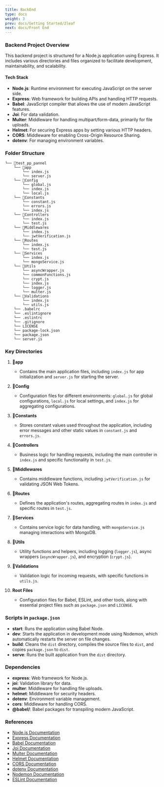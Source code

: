 ```yaml
---
title: BackEnd
type: docs
weight: 3
prev: docs/Getting Started/2leaf
next: docs/Front End
---
```


### Backend Project Overview

This backend project is structured for a Node.js application using Express. It includes various directories and files organized to facilitate development, maintainability, and scalability.

#### Tech Stack
- **Node.js**: Runtime environment for executing JavaScript on the server side.
- **Express**: Web framework for building APIs and handling HTTP requests.
- **Babel**: JavaScript compiler that allows the use of modern JavaScript features.
- **Joi**: For data validation.
- **Multer**: Middleware for handling multipart/form-data, primarily for file uploads.
- **Helmet**: For securing Express apps by setting various HTTP headers.
- **CORS**: Middleware for enabling Cross-Origin Resource Sharing.
- **dotenv**: For managing environment variables.

### Folder Structure

```plaintext
└── 📁test_pp_pannel
    └── 📁app
        └── index.js
        └── server.js
    └── 📁Config
        └── global.js
        └── index.js
        └── local.js
    └── 📁Constants
        └── constant.js
        └── errors.js
        └── index.js
    └── 📁Controllers
        └── index.js
        └── test.js
    └── 📁Middlewares
        └── index.js
        └── jwtVerification.js
    └── 📁Routes
        └── index.js
        └── test.js
    └── 📁Services
        └── index.js
        └── mongoService.js
    └── 📁Utils
        └── asyncWrapper.js
        └── commonFunctions.js
        └── crypt.js
        └── index.js
        └── logger.js
        └── multer.js
    └── 📁Validations
        └── index.js
        └── utils.js
    └── .babelrc
    └── .eslintignore
    └── .eslintrc
    └── .gitignore
    └── LICENSE
    └── package-lock.json
    └── package.json
    └── server.js
```

### Key Directories

1. **📁app**
   - Contains the main application files, including `index.js` for app initialization and `server.js` for starting the server.

2. **📁Config**
   - Configuration files for different environments: `global.js` for global configurations, `local.js` for local settings, and `index.js` for aggregating configurations.

3. **📁Constants**
   - Stores constant values used throughout the application, including error messages and other static values in `constant.js` and `errors.js`.

4. **📁Controllers**
   - Business logic for handling requests, including the main controller in `index.js` and specific functionality in `test.js`.

5. **📁Middlewares**
   - Contains middleware functions, including `jwtVerification.js` for validating JSON Web Tokens.

6. **📁Routes**
   - Defines the application's routes, aggregating routes in `index.js` and specific routes in `test.js`.

7. **📁Services**
   - Contains service logic for data handling, with `mongoService.js` managing interactions with MongoDB.

8. **📁Utils**
   - Utility functions and helpers, including logging (`logger.js`), async wrappers (`asyncWrapper.js`), and encryption (`crypt.js`).

9. **📁Validations**
   - Validation logic for incoming requests, with specific functions in `utils.js`.

10. **Root Files**
    - Configuration files for Babel, ESLint, and other tools, along with essential project files such as `package.json` and `LICENSE`.

### Scripts in `package.json`

- **start**: Runs the application using Babel Node.
- **dev**: Starts the application in development mode using Nodemon, which automatically restarts the server on file changes.
- **build**: Cleans the `dist` directory, compiles the source files to `dist`, and copies `package.json` to `dist`.
- **serve**: Runs the built application from the `dist` directory.

### Dependencies
- **express**: Web framework for Node.js.
- **joi**: Validation library for data.
- **multer**: Middleware for handling file uploads.
- **helmet**: Middleware for security headers.
- **dotenv**: Environment variable management.
- **cors**: Middleware for handling CORS.
- **@babel/**: Babel packages for transpiling modern JavaScript.

### References

- [Node.js Documentation](https://nodejs.org/en/docs/)
- [Express Documentation](https://expressjs.com/)
- [Babel Documentation](https://babeljs.io/docs/en/)
- [Joi Documentation](https://joi.dev/api/)
- [Multer Documentation](https://www.npmjs.com/package/multer)
- [Helmet Documentation](https://helmetjs.github.io/)
- [CORS Documentation](https://developer.mozilla.org/en-US/docs/Web/HTTP/CORS)
- [dotenv Documentation](https://www.npmjs.com/package/dotenv)
- [Nodemon Documentation](https://nodemon.io/)
- [ESLint Documentation](https://eslint.org/docs/user-guide/getting-started)
